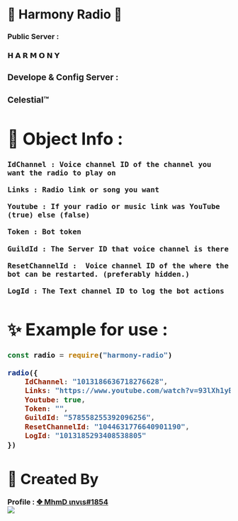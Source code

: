 # 💎 Harmony Radio 💎

<h3>Public Server : <h3/><a herf="https://discord.gg/ir">𝗛 𝗔 𝗥 𝗠 𝗢 𝗡 𝗬<a/>
<br/>
<h3>Develope & Config Server : <h3/><a herf="https://discord.gg/dvc">Celestial™<a/>
<br/>

# 🤔 Object Info : 

```
IdChannel : Voice channel ID of the channel you want the radio to play on
```
```
Links : Radio link or song you want
```
```
Youtube : If your radio or music link was YouTube (true) else (false)
```
```
Token : Bot token
```
```
GuildId : The Server ID that voice channel is there
```
```
ResetChannelId :  Voice channel ID of the where the bot can be restarted. (preferably hidden.)
```
```
LogId : The Text channel ID to log the bot actions
```

# ✨ Example for use :

```js
const radio = require("harmony-radio")

radio({
    IdChannel: "1013186636718276628",
    Links: "https://www.youtube.com/watch?v=93lXh1yBjpg",
    Youtube: true,
    Token: "",
    GuildId: "578558255392096256",
    ResetChannelId: "1044631776640901190",
    LogId: "1013185293408538805"
})
```

# 🪬 Created By 

Profile : [✥ MhmD ιnvιѕ#1854](https://discordapp.com/users/750337293927055452) 
<br/>
<img src="https://discord.c99.nl/widget/theme-2/750337293927055452.png">